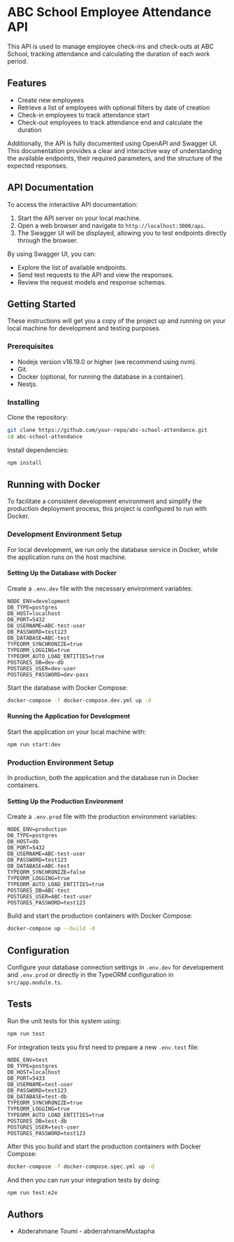 # ABC School Employee Attendance API

This API is used to manage employee check-ins and check-outs at ABC School, tracking attendance and calculating the duration of each work period.

## Features

- Create new employees
- Retrieve a list of employees with optional filters by date of creation
- Check-in employees to track attendance start
- Check-out employees to track attendance end and calculate the duration

Additionally, the API is fully documented using OpenAPI and Swagger UI. This documentation provides a clear and interactive way of understanding the available endpoints, their required parameters, and the structure of the expected responses.

## API Documentation

To access the interactive API documentation:

1. Start the API server on your local machine.
2. Open a web browser and navigate to `http://localhost:3000/api`.
3. The Swagger UI will be displayed, allowing you to test endpoints directly through the browser.

By using Swagger UI, you can:

- Explore the list of available endpoints.
- Send test requests to the API and view the responses.
- Review the request models and response schemas.

## Getting Started

These instructions will get you a copy of the project up and running on your local machine for development and testing purposes.

### Prerequisites

- Nodejs version v16.19.0 or higher (we recommend using nvm).
- Git.
- Docker (optional, for running the database in a container).
- Nestjs.

### Installing

Clone the repository:

```sh
git clone https://github.com/your-repo/abc-school-attendance.git
cd abc-school-attendance
```

Install dependencies:

```sh
npm install
```

## Running with Docker

To facilitate a consistent development environment and simplify the production deployment process, this project is configured to run with Docker.

### Development Environment Setup

For local development, we run only the database service in Docker, while the application runs on the host machine.

#### Setting Up the Database with Docker

Create a `.env.dev` file with the necessary environment variables:

```env
NODE_ENV=development
DB_TYPE=postgres
DB_HOST=localhost
DB_PORT=5432
DB_USERNAME=ABC-test-user
DB_PASSWORD=test123
DB_DATABASE=ABC-test
TYPEORM_SYNCHRONIZE=true
TYPEORM_LOGGING=true
TYPEORM_AUTO_LOAD_ENTITIES=true
POSTGRES_DB=dev-db
POSTGRES_USER=dev-user
POSTGRES_PASSWORD=dev-pass
```

Start the database with Docker Compose:

```sh
docker-compose -f docker-compose.dev.yml up -d
```

#### Running the Application for Development

Start the application on your local machine with:

```sh
npm run start:dev
```

### Production Environment Setup

In production, both the application and the database run in Docker containers.

#### Setting Up the Production Environment

Create a `.env.prod` file with the production environment variables:

```env
NODE_ENV=production
DB_TYPE=postgres
DB_HOST=db
DB_PORT=5432
DB_USERNAME=ABC-test-user
DB_PASSWORD=test123
DB_DATABASE=ABC-test
TYPEORM_SYNCHRONIZE=false
TYPEORM_LOGGING=true
TYPEORM_AUTO_LOAD_ENTITIES=true
POSTGRES_DB=ABC-test
POSTGRES_USER=ABC-test-user
POSTGRES_PASSWORD=test123
```

Build and start the production containers with Docker Compose:

```sh
docker-compose up --build -d
```

## Configuration

Configure your database connection settings in `.env.dev` for developement and
`.env.prod` or directly in the TypeORM configuration in `src/app.module.ts`.

## Tests

Run the unit tests for this system using:

```sh
npm run test
```

For integration tests  you first need to prepare a new `.env.test` file:

```env
NODE_ENV=test
DB_TYPE=postgres
DB_HOST=localhost
DB_PORT=5433
DB_USERNAME=test-user
DB_PASSWORD=test123
DB_DATABASE=test-db
TYPEORM_SYNCHRONIZE=true
TYPEORM_LOGGING=true
TYPEORM_AUTO_LOAD_ENTITIES=true
POSTGRES_DB=test-db
POSTGRES_USER=test-user
POSTGRES_PASSWORD=test123
```

After this you build and start the production containers with Docker Compose:

```sh
docker-compose -f docker-compose.spec.yml up -d
```

And then you can run your integration tests by doing:

```sh
npm run test:e2e
```

## Authors

- Abderahmane Toumi - abderrahmaneMustapha
